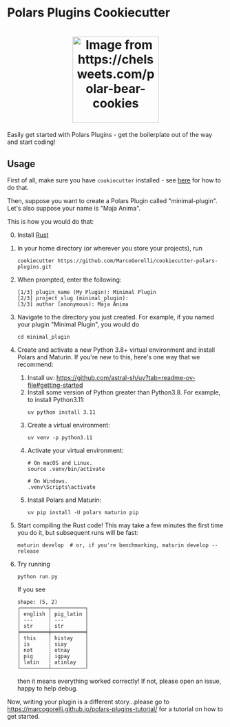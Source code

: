 # Polars Plugins Cookiecutter

<h1 align="center">
        <img
                width="200"
                alt="Image from https://chelsweets.com/polar-bear-cookies"
                src="https://github.com/MarcoGorelli/cookiecutter-polars-plugins/assets/33491632/379777d7-0bcb-41d1-8529-ac9bae1e6320"
">
</h1>

Easily get started with Polars Plugins - get the boilerplate
out of the way and start coding!

## Usage

First of all, make sure you have `cookiecutter` installed - see
[here](https://cookiecutter.readthedocs.io/en/stable/installation.html)
for how to do that.

Then, suppose you want to create a Polars Plugin called "minimal-plugin".
Let's also suppose your name is "Maja Anima".

This is how you would do that:

0. Install [Rust](https://rustup.rs/)
1. In your home directory (or wherever you store your projects), run
   ```console
   cookiecutter https://github.com/MarcoGorelli/cookiecutter-polars-plugins.git
   ```
2. When prompted, enter the following:
   ```
   [1/3] plugin_name (My Plugin): Minimal Plugin
   [2/3] project_slug (minimal_plugin):
   [3/3] author (anonymous): Maja Anima
   ```
3. Navigate to the directory you just created. For example, if you named your plugin "Minimal Plugin",
   you would do
   ```
   cd minimal_plugin
   ```
4. Create and activate a new Python 3.8+ virtual environment and install Polars and Maturin.
   If you're new to this, here's one way that we recommend:

   1. Install uv: https://github.com/astral-sh/uv?tab=readme-ov-file#getting-started
   2. Install some version of Python greater than Python3.8. For example, to install
      Python3.11:
      ```
      uv python install 3.11
      ```
   3. Create a virtual environment:
      ```
      uv venv -p python3.11
      ```
   4. Activate your virtual environment:
      ```
      # On macOS and Linux.
      source .venv/bin/activate

      # On Windows.
      .venv\Scripts\activate
      ```
   5. Install Polars and Maturin:
      ```
      uv pip install -U polars maturin pip
      ```
5. Start compiling the Rust code! This may take a few minutes the first time you do it, but subsequent
   runs will be fast:
   ```
   maturin develop  # or, if you're benchmarking, maturin develop --release
   ```
6. Try running
   ```
   python run.py
   ```
   If you see
   ```
   shape: (5, 2)
   ┌─────────┬───────────┐
   │ english ┆ pig_latin │
   │ ---     ┆ ---       │
   │ str     ┆ str       │
   ╞═════════╪═══════════╡
   │ this    ┆ histay    │
   │ is      ┆ siay      │
   │ not     ┆ otnay     │
   │ pig     ┆ igpay     │
   │ latin   ┆ atinlay   │
   └─────────┴───────────┘
   ```
   then it means everything worked correctly! If not, please open an issue, happy
   to help debug.

Now, writing your plugin is a different story...please go to https://marcogorelli.github.io/polars-plugins-tutorial/
for a tutorial on how to get started.

